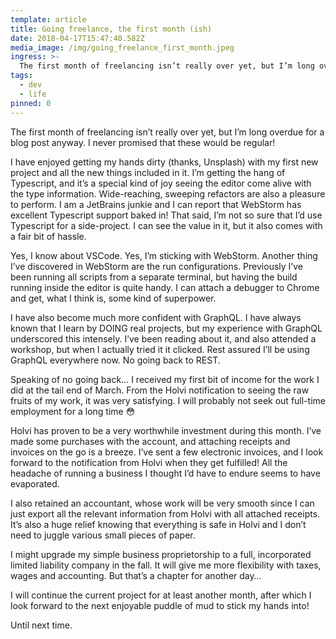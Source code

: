 ```yaml
---
template: article
title: Going freelance, the first month (ish)
date: 2018-04-17T15:47:40.582Z
media_image: /img/going_freelance_first_month.jpeg
ingress: >-
  The first month of freelancing isn’t really over yet, but I’m long overdue for a blog post anyway. I never promised that these would be regular!
tags:
  - dev
  - life
pinned: 0
---
```


The first month of freelancing isn’t really over yet, but I’m long overdue for a blog post anyway. I never promised that these would be regular!

I have enjoyed getting my hands dirty (thanks, Unsplash) with my first new project and all the new things included in it. I’m getting the hang of Typescript, and it’s a special kind of joy seeing the editor come alive with the type information. Wide-reaching, sweeping refactors are also a pleasure to perform. I am a JetBrains junkie and I can report that WebStorm has excellent Typescript support baked in! That said, I’m not so sure that I’d use Typescript for a side-project. I can see the value in it, but it also comes with a fair bit of hassle.

Yes, I know about VSCode. Yes, I’m sticking with WebStorm. Another thing I’ve discovered in WebStorm are the run configurations. Previously I’ve been running all scripts from a separate terminal, but having the build running inside the editor is quite handy. I can attach a debugger to Chrome and get, what I think is, some kind of superpower.

I have also become much more confident with GraphQL. I have always known that I learn by DOING real projects, but my experience with GraphQL underscored this intensely. I’ve been reading about it, and also attended a workshop, but when I actually tried it it clicked. Rest assured I’ll be using GraphQL everywhere now. No going back to REST.

Speaking of no going back… I received my first bit of income for the work I did at the tail end of March. From the Holvi notification to seeing the raw fruits of my work, it was very satisfying. I will probably not seek out full-time employment for a long time 😳

Holvi has proven to be a very worthwhile investment during this month. I’ve made some purchases with the account, and attaching receipts and invoices on the go is a breeze. I’ve sent a few electronic invoices, and I look forward to the notification from Holvi when they get fulfilled! All the headache of running a business I thought I’d have to endure seems to have evaporated.

I also retained an accountant, whose work will be very smooth since I can just export all the relevant information from Holvi with all attached receipts. It’s also a huge relief knowing that everything is safe in Holvi and I don’t need to juggle various small pieces of paper.

I might upgrade my simple business proprietorship to a full, incorporated limited liability company in the fall. It will give me more flexibility with taxes, wages and accounting. But that’s a chapter for another day…

I will continue the current project for at least another month, after which I look forward to the next enjoyable puddle of mud to stick my hands into!

Until next time.
